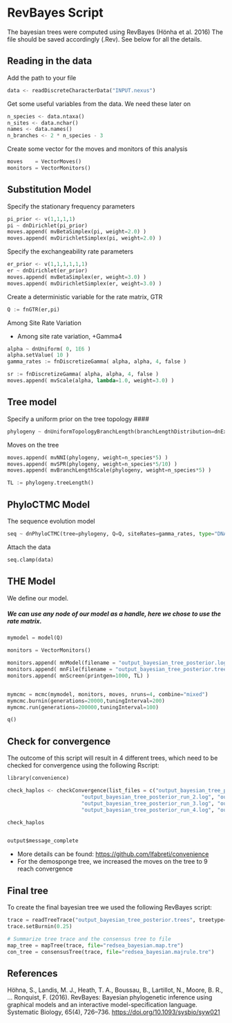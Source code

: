 # RevBayes Script

The bayesian trees were computed using RevBayes (Hönha et al. 2016)
The file should be saved accordingly (.Rev). See below for all the details.

## Reading in the data

Add the path to your file

```python
data <- readDiscreteCharacterData("INPUT.nexus")
```

Get some useful variables from the data. We need these later on

```python
n_species <- data.ntaxa()
n_sites <- data.nchar()
names <- data.names()
n_branches <- 2 * n_species - 3
```

Create some vector for the moves and monitors of this analysis

```python
moves    = VectorMoves()
monitors = VectorMonitors()
```

## Substitution Model 


Specify the stationary frequency parameters

```python
pi_prior <- v(1,1,1,1) 
pi ~ dnDirichlet(pi_prior)
moves.append( mvBetaSimplex(pi, weight=2.0) ) 
moves.append( mvDirichletSimplex(pi, weight=2.0) ) 
```

Specify the exchangeability rate parameters

```python
er_prior <- v(1,1,1,1,1,1)
er ~ dnDirichlet(er_prior)
moves.append( mvBetaSimplex(er, weight=3.0) ) 
moves.append( mvDirichletSimplex(er, weight=3.0) )
```

Create a deterministic variable for the rate matrix, GTR

```python
Q := fnGTR(er,pi)
```

Among Site Rate Variation

* Among site rate variation, +Gamma4

```python
alpha ~ dnUniform( 0, 1E6 )
alpha.setValue( 10 )
gamma_rates := fnDiscretizeGamma( alpha, alpha, 4, false )

sr := fnDiscretizeGamma( alpha, alpha, 4, false )
moves.append( mvScale(alpha, lambda=1.0, weight=3.0) ) 
```


## Tree model 

Specify a uniform prior on the tree topology #### 

```python
phylogeny ~ dnUniformTopologyBranchLength(branchLengthDistribution=dnExponential(10.0), names)
```

Moves on the tree

```python
moves.append( mvNNI(phylogeny, weight=n_species*5) )
moves.append( mvSPR(phylogeny, weight=n_species*5/10) )
moves.append( mvBranchLengthScale(phylogeny, weight=n_species*5) )

TL := phylogeny.treeLength()
```


## PhyloCTMC Model 

The sequence evolution model

```python
seq ~ dnPhyloCTMC(tree=phylogeny, Q=Q, siteRates=gamma_rates, type="DNA")
```

Attach the data

```python
seq.clamp(data)
```


## THE Model 

We define our model.
##### We can use any node of our model as a handle, here we chose to use the rate matrix.

```python
mymodel = model(Q)

monitors = VectorMonitors()

monitors.append( mnModel(filename = "output_bayesian_tree_posterior.log",printgen=1, separator = TAB) )
monitors.append( mnFile(filename = "output_bayesian_tree_posterior.trees",printgen=1, separator = TAB, phylogeny) )
monitors.append( mnScreen(printgen=1000, TL) )


mymcmc = mcmc(mymodel, monitors, moves, nruns=4, combine="mixed")
mymcmc.burnin(generations=20000,tuningInterval=200)
mymcmc.run(generations=200000,tuningInterval=100)

q()
```

## Check for convergence

The outcome of this script will result in 4 different trees, which need to be checked for convergence using the following Rscript:

```python
library(convenience)

check_haplos <- checkConvergence(list_files = c("output_bayesian_tree_posterior_run_1.log", "output_bayesian_tree_posterior_run_1.trees",
						"output_bayesian_tree_posterior_run_2.log", "output_bayesian_tree_posterior_run_2.trees",
						"output_bayesian_tree_posterior_run_3.log", "output_bayesian_tree_posterior_run_3.trees",
						"output_bayesian_tree_posterior_run_4.log", "output_bayesian_tree_posterior_run_4.trees"))

check_haplos


output$message_complete
```

* More details can be found: https://github.com/lfabreti/convenience
* For the demosponge tree, we increased the moves on the tree to 9 reach convergence

## Final tree

To create the final bayesian tree we used the following RevBayes script:

```python
trace = readTreeTrace("output_bayesian_tree_posterior.trees", treetype="non-clock")
trace.setBurnin(0.25)

# Summarize tree trace and the consensus tree to file
map_tree = mapTree(trace, file="redsea_bayesian.map.tre")
con_tree = consensusTree(trace, file="redsea_bayesian.majrule.tre")
```



## References
Höhna, S., Landis, M. J., Heath, T. A., Boussau, B., Lartillot, N., Moore, B. R., … Ronquist, F. (2016). RevBayes: Bayesian phylogenetic inference using graphical models and an interactive model-specification language. Systematic Biology, 65(4), 726–736. https://doi.org/10.1093/sysbio/syw021